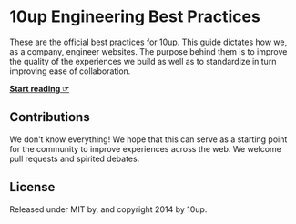 # 10up Engineering Best Practices

These are the official best practices for 10up. This guide dictates how we, as a company, engineer websites. The purpose behind them is to improve the quality of the experiences we build as well as to standardize in turn improving ease of collaboration.


**[Start reading ☞](http://10up.github.io/Engineering-Best-Practices)**

## Contributions

We don't know everything! We hope that this can serve as a starting point for the community to improve experiences across the web. We welcome pull requests and spirited debates.

## License

Released under MIT by, and copyright 2014 by 10up.